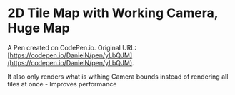 # 2D Tile Map with Working Camera, Huge Map

A Pen created on CodePen.io. Original URL: [https://codepen.io/DanielN/pen/yLbQJM](https://codepen.io/DanielN/pen/yLbQJM).

It also only renders what is withing Camera bounds instead of rendering all tiles at once - Improves performance